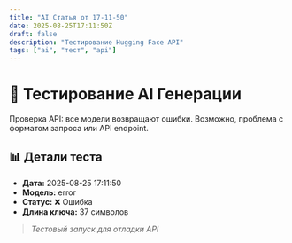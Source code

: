 ```yaml
---
title: "AI Статья от 17-11-50"
date: 2025-08-25T17:11:50Z
draft: false
description: "Тестирование Hugging Face API"
tags: ["ai", "тест", "api"]
---
```


# 🚀 Тестирование AI Генерации

Проверка API: все модели возвращают ошибки. Возможно, проблема с форматом запроса или API endpoint.

## 📊 Детали теста

- **Дата:** 2025-08-25 17:11:50
- **Модель:** error
- **Статус:** ❌ Ошибка
- **Длина ключа:** 37 символов

> *Тестовый запуск для отладки API*
